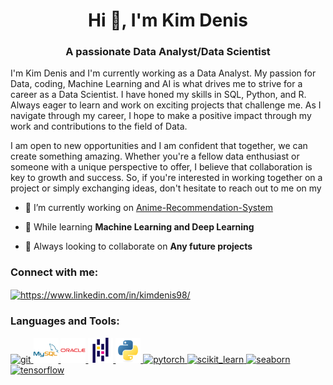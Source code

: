 <h1 align="center">Hi 👋, I'm Kim Denis</h1>
<h3 align="center">A passionate Data Analyst/Data Scientist</h3>


I'm Kim Denis and I'm currently working as a Data Analyst. My passion for Data, coding, Machine Learning and AI is what drives me to strive for a career as a Data Scientist. I have honed my skills in SQL, Python, and R. Always eager to learn and work on exciting projects that challenge me. As I navigate through my career, I hope to make a positive impact through my work and contributions to the field of Data.

I am open to new opportunities and I am confident that together, we can create something amazing. Whether you're a fellow data enthusiast or someone with a unique perspective to offer, I believe that collaboration is key to growth and success. So, if you're interested in working together on a project or simply exchanging ideas, don't hesitate to reach out to me on my

- 🔭 I’m currently working on [Anime-Recommendation-System](https://github.com/KimKarydas/Anime-Recommendation-System)

- 🌱 While learning **Machine Learning and Deep Learning**

- 👯 Always looking to collaborate on **Any future projects**


<h3 align="left">Connect with me:</h3>
<p align="left">
<a href="https://www.linkedin.com/in/kimdenis98/" target="blank"><img align="center" src="https://raw.githubusercontent.com/rahuldkjain/github-profile-readme-generator/master/src/images/icons/Social/linked-in-alt.svg" alt="https://www.linkedin.com/in/kimdenis98/" height="30" width="40" /></a>
</p>

<h3 align="left">Languages and Tools:</h3>
<p align="left"> <a href="https://git-scm.com/" target="_blank" rel="noreferrer"> <img src="https://www.vectorlogo.zone/logos/git-scm/git-scm-icon.svg" alt="git" width="40" height="40"/> </a> <a href="https://www.mysql.com/" target="_blank" rel="noreferrer"> <img src="https://raw.githubusercontent.com/devicons/devicon/master/icons/mysql/mysql-original-wordmark.svg" alt="mysql" width="40" height="40"/> </a> <a href="https://www.oracle.com/" target="_blank" rel="noreferrer"> <img src="https://raw.githubusercontent.com/devicons/devicon/master/icons/oracle/oracle-original.svg" alt="oracle" width="40" height="40"/> </a> <a href="https://pandas.pydata.org/" target="_blank" rel="noreferrer"> <img src="https://raw.githubusercontent.com/devicons/devicon/2ae2a900d2f041da66e950e4d48052658d850630/icons/pandas/pandas-original.svg" alt="pandas" width="40" height="40"/> </a> <a href="https://www.python.org" target="_blank" rel="noreferrer"> <img src="https://raw.githubusercontent.com/devicons/devicon/master/icons/python/python-original.svg" alt="python" width="40" height="40"/> </a> <a href="https://pytorch.org/" target="_blank" rel="noreferrer"> <img src="https://www.vectorlogo.zone/logos/pytorch/pytorch-icon.svg" alt="pytorch" width="40" height="40"/> </a> <a href="https://scikit-learn.org/" target="_blank" rel="noreferrer"> <img src="https://upload.wikimedia.org/wikipedia/commons/0/05/Scikit_learn_logo_small.svg" alt="scikit_learn" width="40" height="40"/> </a> <a href="https://seaborn.pydata.org/" target="_blank" rel="noreferrer"> <img src="https://seaborn.pydata.org/_images/logo-mark-lightbg.svg" alt="seaborn" width="40" height="40"/> </a> <a href="https://www.tensorflow.org" target="_blank" rel="noreferrer"> <img src="https://www.vectorlogo.zone/logos/tensorflow/tensorflow-icon.svg" alt="tensorflow" width="40" height="40"/> </a> </p>
<!---
KimKarydas/KimKarydas is a ✨ special ✨ repository because its `README.md` (this file) appears on your GitHub profile.
You can click the Preview link to take a look at your changes.
--->

